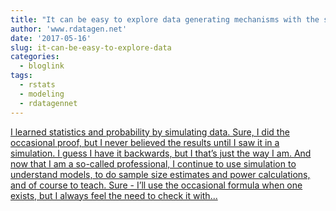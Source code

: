```yaml
---
title: "It can be easy to explore data generating mechanisms with the simstudy package"
author: 'www.rdatagen.net'
date: '2017-05-16'
slug: it-can-be-easy-to-explore-data
categories:
  - bloglink
tags:
  - rstats
  - modeling
  - rdatagennet
---
```


[I learned statistics and probability by simulating data. Sure, I did the occasional proof, but I never believed the results until I saw it in a simulation. I guess I have it backwards, but I that’s just the way I am. And now that I am a so-called professional, I continue to use simulation to understand models, to do sample size estimates and power calculations, and of course to teach. Sure - I’ll use the occasional formula when one exists, but I always feel the need to check it with...<click to read more>](https://www.rdatagen.net/post/intro-to-simstudy/)

